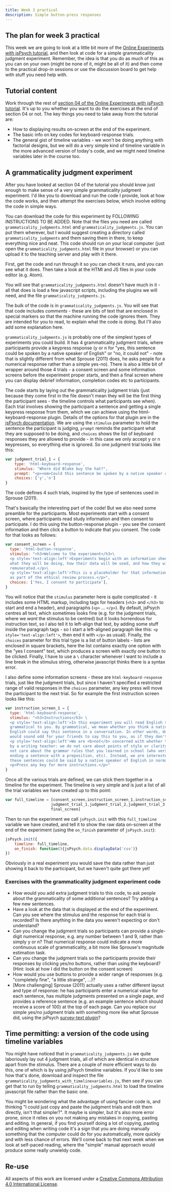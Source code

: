 ```yaml
---
title: Week 3 practical
description: Simple button-press responses
---
```


## The plan for week 3 practical

This week we are going to look at a little bit more of the [Online Experiments with jsPsych tutorial](https://softdev.ppls.ed.ac.uk/online_experiments/index.html), and then look at code for a simple grammaticality judgment experiment. Remember, the idea is that you do as much of this as you can on your own (might be none of it, might be all of it) and then come to the practical drop-in sessions or use the discussion board to get help with stuff you need help with.

## Tutorial content

Work through the rest of [section 04 of the Online Experiments with jsPsych tutorial](https://softdev.ppls.ed.ac.uk/online_experiments/jspsych.html). It's up to you whether you want to do the exercises at the end of section 04 or not. The key things you need to take away from the tutorial are:
- How to displaying results on-screen at the end of the experiment.
- The basic info on key codes for keyboard-response trials.
- The general gist of timeline variables - we won't be doing anything with factorial designs, but we will do a very simple kind of timeline variable in the more advanced version of today's code, and we might need timeline variables later in the course too.

## A grammaticality judgment experiment

After you have looked at section 04 of the tutorial you should know just enough to make sense of a very simple grammaticality judgment experiment. I'd like you to download and run the code I provide, look at how the code works, and then attempt the exercises below, which involve editing the code in simple ways.

You can download the code for this experiment by FOLLOWING INSTRUCTIONS TO BE ADDED. Note that the files you need are called `grammaticality_judgments.html` and `grammaticality_judgments.js`. You can put them wherever, but I would suggest creating a directory called `grammaticality_judgments` and them saving them in there, to keep everything nice and neat. This code should run on your local computer (just open the `grammaticality_judgments.html` file in your browser) or you can upload it to the teaching server and play with it there.

First, get the code and run through it so you can check it runs, and you can see what it does. Then take a look at the HTMl and JS files in your code editor (e.g. Atom).

You will see that `grammaticality_judgments.html` doesn't have much in it - all that does is load a few javascript scripts, including the plugins we will need, and the file `grammaticality_judgments.js`.

The bulk of the code is in `grammaticality_judgments.js`. You will see that that code includes *comments* - these are bits of text that are enclosed in special markers so that the machine running the code ignores them. They are intended for you to read, to explain what the code is doing. But I'll also add some explanation here.

`grammaticality_judgments.js` is probably one of the simplest types of experiments you could build. It has 4 grammaticality judgment trials, where participants provide a keypress response (y or n for "yes, this sentence could be spoken by a native speaker of English" or "no, it could not" - note that is slightly different from what Sprouse (2011) does, he asks people for a numerical response rather than a simple yes-no). There is also a little bit of wrapper around those 4 trials - a consent screen and some information screens before the experiment proper starts, and then a final screen where you can display debrief information, completion codes etc to participants.

The code starts by laying out the grammaticality judgment trials (just because they come first in the file doesn't mean they will be the first thing the participant sees - the timeline controls what participants see when). Each trial involves showing the participant a sentence and getting a single keypress response from them, which we can achieve using the html-keyboard-response plugin. Details of the options for that plugin are in the [jsPsych documentation](https://www.jspsych.org/plugins/jspsych-html-keyboard-response/). We are using the `stimulus` parameter to hold the sentence the participant is judging, `prompt` reminds the participant what they are supposed to be doing, and `choices` shows the list of keyboard responses they are allowed to provide - in this case we only accept y or n keypresses, so everything else is ignored. So one judgment trial looks like this:

```js
var judgment_trial_1 = {
    type: 'html-keyboard-response',
    stimulus: "Where did Blake buy the hat?",
    prompt: "<p><em>Could this sentence be spoken by a native speaker of English? Press y or n</em></p>",
    choices: ['y','n']
}
```

The code defines 4 such trials, inspired by the type of sentences used in Sprouse (2011).

That's basically the interesting part of the code! But we also need some preamble for the participants. Most experiments start with a consent screen, where participants read study information and then consent to participate. I do this using the button-response plugin - you see the consent information and then click a button to indicate that you consent. The code for that looks as follows:

```js
var consent_screen = {
  type: 'html-button-response',
  stimulus: "<h3>Welcome to the experiment</h3>\
  <p style='text-align:left'>Experiments begin with an information sheet that explains to the participant\
  what they will be doing, how their data will be used, and how they will be\
  remunerated.</p>\
  <p style='text-align:left'>This is a placeholder for that information, which is normally reviewed\
  as part of the ethical review process.</p>",
  choices: ['Yes, I consent to participate'],
}
```

You will notice that the `stimulus` parameter here is quite complicated - it includes some HTML markup, including tags for headers (`<h3>` and `</h3>` to start and end a header), and paragraphs (`<p>` ... `</p>`). By default, jsPsych centres all text, which sometimes looks fine (e.g. for the judgment trials, where we *want* the stimulus to be centred) but it looks horrendous for instruction text, so I also tell it to left-align that text, by adding some stuff inside the paragraph tags - so I start a left-aligned paragraph like this: `<p style='text-align:left'>`, then end it with `</p>` as usual). Finally, the `choices` parameter for this trial type is a list of button labels - lists are enclosed in square brackets, here the list contains exactly one option with the "yes I consent" text, which produces a screen with exactly one button to be clicked. Finally, I have to use a `\` character whenever I want to include a line break in the stimulus string, otherwise javascript thinks there is a syntax error.

I also define some information screens - these are `html-keyboard-response` trials, just like the judgment trials, but since I haven't specified a restricted range of valid responses in the `choices` parameter, any key press will move the participant to the next trial. So for example the first instruction screen looks like this:

```js
var instruction_screen_1 = {
  type: 'html-keyboard-response',
  stimulus: "<h3>Instructions</h3> \
  <p style='text-align:left'>In this experiment you will read English sentences, and determine if they sound\
  grammatical to you. By grammatical, we mean whether you think a native speaker of\
  English could say this sentence in a conversation. In other words, do you think it\
  would sound odd for your friends to say this to you, as if they don't speak English natively?</p>\
  <p style='text-align:left'>We are <b>not</b> concerned with whether the sentence would be graded highly\
  by a writing teacher: we do not care about points of style or clarity, and we do\
  not care about the grammar rules that you learned in school (who versus whom,\
  ending a sentence with a preposition, etc). Instead, we are interested in whether\
  these sentences could be said by a native speaker of English in normal daily speech.</p>\
  <p>Press any key for more instructions.</p>"
}
```

Once all the various trials are defined, we can stick them together in a timeline for the experiment. The timeline is very simple and is just a list of all the trial variables we have created up to this point:
```js
var full_timeline = [consent_screen,instruction_screen_1,instruction_screen_2,
                    judgment_trial_1,judgment_trial_2,judgment_trial_3,judgment_trial_4,
                    final_screen]
```

Then to run the experiment we call `jsPsych.init` with this `full_timeline` variable we have created, and tell it to show the raw data on-screen at the end of the experiment (using the `on_finish` parameter of `jsPsych.init`):

```js
jsPsych.init({
    timeline: full_timeline,
    on_finish: function(){jsPsych.data.displayData('csv')}
})
```
Obviously in a real experiment you would save the data rather than just showing it back to the participant, but we haven't quite got there yet!

### Exercises with the grammaticality judgment experiment code
- How would you add extra judgment trials to this code, to ask people about the grammaticality of some additional sentences? Try adding a few new sentences.
- Have a look at the data that is displayed at the end of the experiment. Can you see where the stimulus and the response for each trial is recorded? Is there anything in the data you weren't expecting or don't understand?
- Can you change the judgment trials so participants can provide a single-digit numerical response, e.g. any number between 1 and 9, rather than simply y or n? That numerical response could indicate a more continuous scale of grammaticality, a bit more like Sprouse's magnitude estimation task.
- Can you change the judgment trials so the participants provide their responses by clicking yes/no buttons, rather than using the keyboard? (Hint: look at how I did the button on the consent screen)
- How would you use buttons to provide a wider range of responses (e.g. "completely fine", "a little strange", ...)?
- [More challenging] Sprouse (2011) actually uses a rather different layout and type of response: he has participants enter a numerical value for each sentence, has multiple judgments presented on a single page, and provides a reference sentence (e.g. an example sentence which should receive a score of 100) at the top of each page. Can you replace our simple yes/no judgment trials with something more like what Sprouse did, using the jsPsych [survey-text plugin](https://www.jspsych.org/plugins/jspsych-survey-text/)?

## Time permitting: a version of the code using timeline variables

You might have noticed that in `grammaticality_judgments.js` we quite laboriously lay out 4 judgment trials, all of which are identical in structure apart from the stimulus. There are a couple of more efficient ways to do this, one of which is by using jsPsych timeline variables. If you'd like to see how that's done, download and inspect the file `grammaticality_judgments_with_timelinevariables.js`, then see if you can get that to run by telling `grammaticality_judgments.html` to load the timeline javascript file rather than the basic one.

You might be wondering what the advantage of using fancier code is, and thinking "I could just copy and paste the judgment trials and edit them directly, isn't that simpler?". It maybe is simpler, but it's also more error prone, since it relies on you not making any mistakes in copying, pasting and editing. In general, if you find yourself doing a lot of copying, pasting and editing when writing code it's a sign that you are doing manually something that the computer could do for you automatically, more quickly and with less chance of errors. We'll come back to that next week when we look at self-paced reading, where the "simple" manual approach would produce some really unwieldy code.


## Re-use

All aspects of this work are licensed under a [Creative Commons Attribution 4.0 International License](http://creativecommons.org/licenses/by/4.0/).
